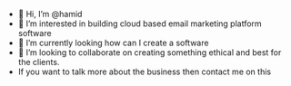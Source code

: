 - 👋 Hi, I’m @hamid
- 👀 I’m interested in building cloud based email marketing platform software
- 🌱 I’m currently looking how can I create a software 
- 💞️ I’m looking to collaborate on creating something ethical and best for the clients.
- If you want to talk more about the business then contact me on this 

<!---
123901456/123901456 is a ✨ special ✨ repository because its `README.md` (this file) appears on your GitHub profile.
You can click the Preview link to take a look at your changes.
--->
